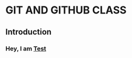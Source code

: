 
# GIT AND GITHUB CLASS

## Introduction

### Hey, I am [Test](https://github.com/bonaventureogeto/Git-Zindua)